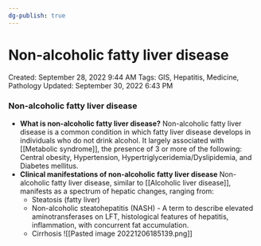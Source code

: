 ```yaml
---
dg-publish: true
---
```


# Non-alcoholic fatty liver disease

Created: September 28, 2022 9:44 AM
Tags: GIS, Hepatitis, Medicine, Pathology
Updated: September 30, 2022 6:43 PM

### Non-alcoholic fatty liver disease

- **What is non-alcoholic fatty liver disease?**
    Non-alcoholic fatty liver disease is a common condition in which fatty liver disease develops in individuals who do not drink alcohol.
    It largely associated with [[Metabolic syndrome]], the presence of 3 or more of the following: Central obesity, Hypertension, Hypertriglyceridemia/Dyslipidemia, and Diabetes mellitus.
- **Clinical manifestations of non-alcoholic fatty liver disease**
    Non-alcoholic fatty liver disease, similar to [[Alcoholic liver disease]], manifests as a spectrum of hepatic changes, ranging from:
    - Steatosis (fatty liver)
    - Non-alcoholic steatohepatitis (NASH) - A term to describe elevated aminotransferases on LFT, histological features of hepatitis, inflammation, with concurrent fat accumulation.
    - Cirrhosis
	![[Pasted image 20221206185139.png]]
